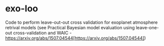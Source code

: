 # exo-loo

Code to perform leave-out-out cross validation for exoplanet atmosphere retrival models (see Practical Bayesian model evaluation using leave-one-out cross-validation and WAIC - https://arxiv.org/abs/1507.04544[https://arxiv.org/abs/1507.04544])
